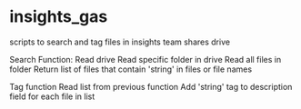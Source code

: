 # insights_gas
scripts to search and tag files in insights team shares drive 


Search Function:
Read drive
Read specific folder in drive
Read all files in folder
Return list of files that contain 'string' in files or file names


Tag function
Read list from previous function
Add 'string' tag to description field for each file in list 
